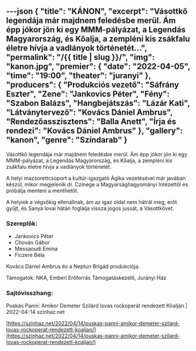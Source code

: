 ---json
{
    "title": "KÁNON",
    "excerpt": "Vásottkő legendája már majdnem feledésbe merül. Ám épp jókor jön ki egy MMM-pályázat, a Legendás Magyarország, és Kőalja, a zempléni kis zsákfalu életre hívja a vadlányok történetét...",
    "permalink": "/{{ title | slug }}/",
    "img": "kanon.jpg",
    "premier": {
        "date": "2022-04-05",
        "time": "19:00",
        "theater": "juranyi"
    },
    "producers": {
        "Produkciós vezető": "Sáfrány Eszter",
        "Zene": "Jankovics Péter",
        "Fény": "Szabon Balázs",
        "Hangbejátszás": "Lázár Kati",
        "Látványtervező": "Kovács Dániel Ambrus",
        "Rendezőasszisztens": "Balla Anett",
        "Írja és rendezi": "Kovács Dániel Ambrus"
    },
    "gallery": "kanon",
    "genre": "Színdarab"
}
---

Vásottkő legendája már majdnem feledésbe merül. Ám épp jókor jön ki egy MMM-pályázat, a Legendás Magyarország, és Kőalja, a zempléni kis zsákfalu életre hívja a vadlányok történetét.

A helyi mazsorettcsoport a kultúr-igazgató Ágika vezetésével már javában készül, mikor megjelenik dr. Czinege a Magyarsághagyományi Intézettől és próbálja menteni a menthetőt.

A helyiek a végsőkig ellenállnak, ám az igaz oldal nem hátrál meg, erőt gyűjt, és Sanya lovai hátán foglalja vissza jogos jussát, a Vásottkövet.

### Szereplők:

- Jankovics Péter
- Chován Gábor
- Messaoudi Emina
- Ficzere Béla

Kovács Dániel Ambrus és a Neptun Brigád produkciója.

Támogatók: NKA, Emberi Erőforrás Támogatáskezelő, Jurányi Ház

### Sajtóvisszhang:

Puskás Panni: Amikor Demeter Szilárd lovas rockoperát rendezett Kőalján | 2022-04-14 szinhaz.net

[https://szinhaz.net/2022/04/14/puskas-panni-amikor-demeter-szilard-lovas-rockoperat-rendezett-koaljan/](https://szinhaz.net/2022/04/14/puskas-panni-amikor-demeter-szilard-lovas-rockoperat-rendezett-koaljan/)
